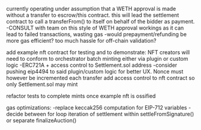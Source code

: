 currently operating under assumption that a WETH approval is made without a transfer to escrow/this contract. this will lead the settlement contract to call a transferFrom() to itself on behalf of the bidder as payment.
  -CONSULT with team on this style of WETH approval workings as it can lead to failed transactions, wasting gas
  -would prepayment/refunding be more gas efficient? too much hassle for off-chain validation?

add example nft contract for testing and to demonstrate:
    NFT creators will need to conform to orchestrator batch minting either via plugin or custom logic
      -ERC721A + access control to Settlement.sol address
      -consider pushing eip4494 to said plugin/custom logic for better UX. Nonce must however be incremented each transfer
add access control to nft contract so only Settlement.sol may mint

refactor tests to complete mints once example nft is ossified

gas optimizations:
    -replace keccak256 computation for EIP-712 variables
    -decide between for loop iteration of settlement within settleFromSignature() or separate finalizeAuction()